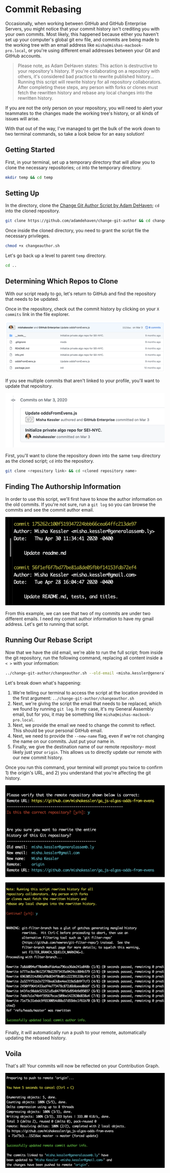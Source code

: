 # Commit Rebasing

Occasionally, when working between GitHub and GitHub Enterprise Servers, you might notice that your commit history isn't crediting you with your own commits. Most likely, this happened because either you haven't set up your computer's global git env file, and commits are being made to the working tree with an email address like `misha@mishas-macbook-pro.local`, or you're using different email addresses between your Git and GitHub accounts.

> Please note, as Adam DeHaven states: This action is destructive to your repository's history. If you're collaborating on a repository with others, it's considered bad practice to rewrite published history... Running this script will rewrite history for all repository collaborators. After completing these steps, any person with forks or clones must fetch the rewritten history and rebase any local changes into the rewritten history.

If you are not the only person on your repository, you will need to alert your teammates to the changes made the working tree's history, or all kinds of issues will arise.

With that out of the way, I've managed to get the bulk of the work down to two terminal commands, so take a look below for an easy solution!

## Getting Started

First, in your terminal, set up a temporary directory that will allow you to clone the necessary repositories; `cd` into the temporary directory.

```sh
mkdir temp && cd temp
```

## Setting Up

In the directory, clone the [Change Git Author Script by Adam DeHaven](https://www.adamdehaven.com/blog/update-commit-history-author-information-for-git-repository/); `cd` into the cloned repository.

```sh
git clone https://github.com/adamdehaven/change-git-author && cd change-git-author
```

Once inside the cloned directory, you need to grant the script file the necessary privileges.

```sh
chmod +x changeauthor.sh
```

Let's go back up a level to parent `temp` directory.

```sh
cd ..
```

## Determining Which Repos to Clone

With our script ready to go, let's return to GitHub and find the repository that needs to be updated.

Once in the repository, check out the commit history by clicking on your `X commits` link in the file explorer.

![commit link screen cap](./github%20commits.png)

If you see multiple commits that aren't linked to your profile, you'll want to update that repository.

![commit history screen cap](./github%20commit%20history.png)

First, you'll want to clone the repository down into the same `temp` directory as the cloned script; `cd` into the repository.

```sh
git clone <repository link> && cd <cloned repository name>
```

## Finding The Authorship Information

In order to use this script, we'll first have to know the author information on the old commits. If you're not sure, run a `git log` so you can browse the commits and see the commit author email.

![commit log author info](./git%20log.png)

From this example, we can see that two of my commits are under two different emails. I need my commit author information to have my gmail address. Let's get to running that script.

## Running Our Rebase Script

Now that we have the old email, we're able to run the full script; from inside the git repository, run the following command, replacing all content inside a `< >` with your information:

```sh
../change-git-author/changeauthor.sh --old-email <misha.kessler@generalassemb.ly> --new-email <misha.kessler@gmail.com> --new-name "<Misha Kessler>" --remote <origin>
```

Let's break down what's happening:

1. We're telling our terminal to access the script at the location provided in the first argument: `../change-git-author/changeauthor.sh`
1. Next, we're giving the script the email that needs to be replaced, which we found by running `git log`. In my case, it's my General Assembly email, but for you, it may be something like `misha@mishas-macbook-pro.local`.
1. Next, we provide the email we need to change the commit to reflect. This should be your personal GitHub email.
1. Next, we need to provide the `--new-name` flag, even if we're not changing the name on our commits. Just put your name in. 
1. Finally, we give the destination name of our remote repository– most likely just your `origin`. This allows us to directly update our remote with our new commit history.

Once you run this command, your terminal will prompt you twice to confirm 1) the origin's URL, and 2) you understand that you're affecting the git history.

![script confirmation 1](./confirmation%201.png)

![script confirmation 2](./confirmation%202.png)

Finally, it will automatically run a push to your remote, automatically updating the rebased history.

## Voila

That's all! Your commits will now be reflected on your Contribution Graph. 

![success](./success.png)
